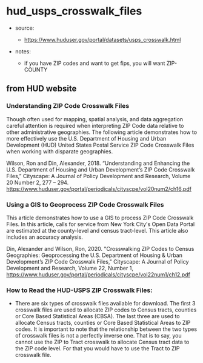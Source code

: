 # hud_usps_crosswalk_files

- source:
    - https://www.huduser.gov/portal/datasets/usps_crosswalk.html

- notes: 
    - if you have ZIP codes and want to get fips, you will want ZIP-COUNTY 

## from HUD website
 
### Understanding ZIP Code Crosswalk Files
Though often used for mapping, spatial analysis, and data aggregation careful attention is required when interpreting ZIP Code data relative to other administrative geographies. The following article demonstrates how to more effectively use the U.S. Department of Housing and Urban Development (HUD) United States Postal Service ZIP Code Crosswalk Files when working with disparate geographies.

Wilson, Ron and Din, Alexander, 2018. “Understanding and Enhancing the U.S. Department of Housing and Urban Development’s ZIP Code Crosswalk Files,” Cityscape: A Journal of Policy Development and Research, Volume 20 Number 2, 277 – 294. https://www.huduser.gov/portal/periodicals/cityscpe/vol20num2/ch16.pdf

 

### Using a GIS to Geoprocess ZIP Code Crosswalk Files
This article demonstrates how to use a GIS to process ZIP Code Crosswalk Files. In this article, calls for service from New York City's Open Data Portal are estimated at the county-level and census tract-level. This article also includes an accuracy analysis.

Din, Alexander and Wilson, Ron, 2020. "Crosswalking ZIP Codes to Census Geographies: Geoprocessing the U.S. Department of Housing & Urban Development’s ZIP Code Crosswalk Files," Cityscape: A Journal of Policy Development and Research, Volume 22, Number 1, https://www.huduser.gov/portal/periodicals/cityscpe/vol22num1/ch12.pdf


### How to Read the HUD-USPS ZIP Crosswalk Files:
- There are six types of crosswalk files available for download. The first 3 crosswalk files are used to allocate ZIP codes to Census tracts, counties or Core Based Statistical Areas (CBSA). The last three are used to allocate Census tracts, counties or Core Based Statistical Areas to ZIP codes. It is important to note that the relationship between the two types of crosswalk files is not a perfectly inverse one. That is to say, you cannot use the ZIP to Tract crosswalk to allocate Census tract data to the ZIP code level. For that you would have to use the Tract to ZIP crosswalk file.

